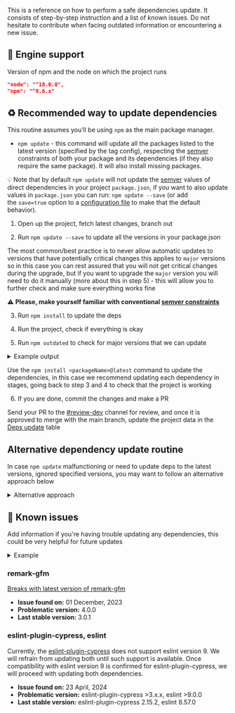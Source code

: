 This is a reference on how to perform a safe dependencies update. It consists of step-by-step instruction and a list of known issues. Do not hesitate to contribute when facing outdated information or encountering a new issue.

## 🦾 Engine support

Version of npm and the node on which the project runs

```json
"node": "^18.0.0",
"npm": "^8.6.x"
```

## ♻️ Recommended way to update dependencies

This routine assumes you’ll be using `npm` as the main package manager.

- `npm update` - this command will update all the packages listed to the latest version (specified by the tag config), respecting the [semver](https://semver.org/) constraints of both your package and its dependencies (if they also require the same package). It will also install missing packages.

💡 Note that by default `npm update` will not update the [semver](https://semver.org/) values of direct dependencies in your project `package.json`, if you want to also update values in `package.json` you can run: `npm update --save` (or add the `save=true` option to a [configuration file](https://docs.npmjs.com/cli/v8/configuring-npm/npmrc) to make that the default behavior).

1. Open up the project, fetch latest changes, branch out

2. Run `npm update --save` to update all the versions in your package.json

The most common/best practice is to never allow automatic updates to versions that have potentially critical changes this applies to `major` versions so in this case you can rest assured that you will not get critical changes during the upgrade, but if you want to upgrade the `major` version you will need to do it manually (more about this in step 5) - this will allow you to further check and make sure everything works fine

⚠️ **Please, make yourself familiar with conventional [semver constraints](https://docs.npmjs.com/cli/v8/commands/npm-update#example)**

3. Run `npm install` to update the deps

4. Run the project, check if everything is okay

5. Run `npm outdated` to check for major versions that we can update

<details>
  <summary>Example output</summary>
    <img width="795" alt="" src="https://user-images.githubusercontent.com/17677196/172698954-49d348ec-18a6-4851-a97c-b5b3b6da1c7b.png">
</details>

Use the `npm install <packageName>@latest` command to update the dependencies, in this case we recommend updating each dependency in stages, going back to step 3 and 4 to check that the project is working

6. If you are done, commit the changes and make a PR

Send your PR to the [#review-dev](https://pixelpointworkspace.slack.com/archives/C02GWMHD5LK) channel for review, and once it is approved to merge with the main branch, update the project data in the [Deps update](https://www.notion.so/Event-block-on-https-www-vshn-ch-en-show-the-next-3-upcoming-events-from-https-www-vshn-ch-en--5090215f3b6e4b1abf0568f2c2ca27bb) table

## Alternative dependency update routine

In case `npm update` malfunctioning or need to update deps to the latest versions, ignored specified versions, you may want to follow an alternative approach below

<details>
<summary>Alternative approach</summary>

- [npm-check-updates](https://www.npmjs.com/package/npm-check-updates) is a handy little library that for historic reasons came into spotlight as a properly working alternative to [everbugging](https://github.com/npm/cli/issues/708) native `npm outdated && npm update`
- [npx](https://docs.npmjs.com/cli/v8/commands/npx) is a part of functionality of `npm` that allows you use npm packages remote, without local installation

1. Open up the project, fetch latest changes, branch out
2. Run `npx npm-check-updates` to get the list of packages that are out of date

Example output
<img width="958" alt="" src="https://user-images.githubusercontent.com/17677196/172212672-9d4c68e3-b488-4b8f-a979-c84c7913a21d.png">

As you may have noticed, `ncu` is colorizing the possible updates into 3 colors: green, cyan and red.

**🟢 Green updates**

All the libraries that are in green can be updated safely without really looking at the changelogs (it only concerns patches updates)... So far, we haven't faced any issue when we were updating green dependencies. So usually, just select all of them and update them together.

**🔵 Cyan updates**

Cyan updates are related to minor updates. So normally, you should be able to update them without any problem but we'd suggest you to do it one by one and by running tests after each update. It'll take time but it'll be safer.

**🔴 Red updates**

Red updates are for major updates. So somehow it means that the version you've specified in the package.json is really permissive. For sure here, you have to update them one by one and have a real look at the changelogs !

3. Run `npx npm-check-updates -u` to update all the versions in your package.json

In this case you'd want to check out changes in `package.json` and revert particular lines which contain major version update.

3. Or make use of `npx npm-check-updates <package1> <package2> <packageN>` command to perform batch categories update

In this case you'd want to specify all the libraries with green updates first

4. Run `npm install` to update the deps

5. Run the project, check if everything is okay

6. If you are done, commit the changes and make a PR, if not, repeat steps 2-5 but with cyan and red updates

</details>

## 🐛 Known issues

Add information if you're having trouble updating any dependencies, this could be very helpful for future updates

<details>
  <summary>Example</summary>

### packageName

- **Issue found on:** D Month, YYYY
- **Problematic version:** x.x.x
- **Last stable version:** x.x.x

Space for a free-form description of the problem

</details>

### remark-gfm

[Breaks with latest version of remark-gfm](https://github.com/hashicorp/next-mdx-remote/issues/403)

- **Issue found on:** 01 December, 2023
- **Problematic version:** 4.0.0
- **Last stable version:** 3.0.1

### eslint-plugin-cypress, eslint

Currently, the [eslint-plugin-cypress](https://github.com/cypress-io/eslint-plugin-cypress) does not support eslint version 9. We will refrain from updating both until such support is available. Once compatibility with eslint version 9 is confirmed for eslint-plugin-cypress, we will proceed with updating both dependencies.

- **Issue found on:** 23 April, 2024
- **Problematic version:** eslint-plugin-cypress >3.x.x, eslint >9.0.0
- **Last stable version:** eslint-plugin-cypress 2.15.2, eslint 8.57.0
